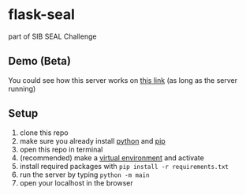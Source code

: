 # flask-seal
part of SIB SEAL Challenge

## Demo (Beta)
You could see how this server works on [this link](http://13.56.168.47/) (as long as the server running)

## Setup
1. clone this repo
2. make sure you already install [python](https://www.python.org/downloads/) and [pip](https://pip.pypa.io/en/stable/installation/)
3. open this repo in terminal
4. (recommended) make a [virtual environment](https://docs.python.org/3/library/venv.html) and activate
5. install required packages with `pip install -r requirements.txt`
6. run the server by typing `python -m main`
7. open your localhost in the browser
